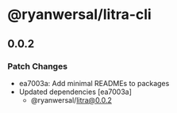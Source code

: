 # @ryanwersal/litra-cli

## 0.0.2

### Patch Changes

- ea7003a: Add minimal READMEs to packages
- Updated dependencies [ea7003a]
  - @ryanwersal/litra@0.0.2
